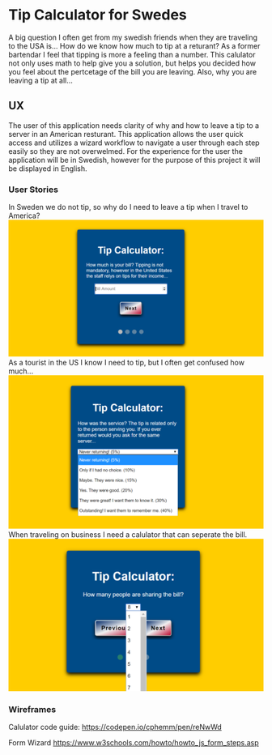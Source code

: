 # Tip Calculator for Swedes
A big question I often get from my swedish friends when they are traveling to the USA is... 
How do we know how much to tip at a returant?
As a former bartendar I feel that tipping is more a feeling than a number. This calulator not only uses math
to help give you a solution, but helps you decided how you feel about the pertcetage of the bill you are leaving. 
Also, why you are leaving a tip at all...

## UX
The user of this application needs clarity of why and how to leave a tip to a server in an American resturant.
This application allows the user quick access and utilizes a wizard workflow to navigate a user through each step 
easily so they are not overwelmed. For the experience for the user the application will be in Swedish, however 
for the purpose of this project it will be displayed in English.

### User Stories
In Sweden we do not tip, so why do I need to leave a tip when I travel to America?
![Why Tip](https://github.com/TiffanyDonner/tip-calculator-project-final/blob/master/assets/images/billAmount.PNG "Why Tip Image")
As a tourist in the US I know I need to tip, but I often get confused how much...
![What to Tip](https://github.com/TiffanyDonner/tip-calculator-project-final/blob/master/assets/images/tipPercentage.PNG "What to Tip Image")
When traveling on business I need a calulator that can seperate the bill.
![How Many People](https://github.com/TiffanyDonner/tip-calculator-project-final/blob/master/assets/images/sharingBill.PNG "Number of People Image")

### Wireframes


Calulator code guide:
https://codepen.io/cphemm/pen/reNwWd

Form Wizard
https://www.w3schools.com/howto/howto_js_form_steps.asp